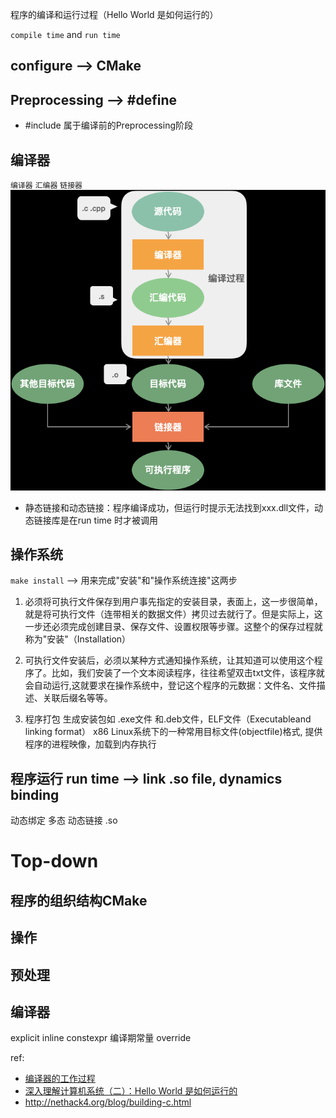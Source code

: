 程序的编译和运行过程（Hello World 是如何运行的）

`compile time` and `run time`
## configure  --> CMake
## Preprocessing --> #define
- #include 属于编译前的Preprocessing阶段

## 编译器
`编译器` `汇编器` `链接器`  
   ![alt text](resources\compiler.png "Output from ros2")

- 静态链接和动态链接：程序编译成功，但运行时提示无法找到xxx.dll文件，动态链接库是在run time 时才被调用 

## 操作系统
`make install` --> 用来完成"安装"和"操作系统连接"这两步
1. 必须将可执行文件保存到用户事先指定的安装目录，表面上，这一步很简单，就是将可执行文件（连带相关的数据文件）拷贝过去就行了。但是实际上，这一步还必须完成创建目录、保存文件、设置权限等步骤。这整个的保存过程就称为"安装"（Installation）

2. 可执行文件安装后，必须以某种方式通知操作系统，让其知道可以使用这个程序了。比如，我们安装了一个文本阅读程序，往往希望双击txt文件，该程序就会自动运行,这就要求在操作系统中，登记这个程序的元数据：文件名、文件描述、关联后缀名等等。

3. 程序打包
生成安装包如 .exe文件 和.deb文件，ELF文件（Executableand linking format） x86 Linux系统下的一种常用目标文件(objectfile)格式, 提供程序的进程映像，加载到内存执行


## 程序运行 run time --> link .so file, dynamics binding
动态绑定 多态
动态链接 .so





# Top-down
## 程序的组织结构CMake

## 操作
## 预处理

## 编译器
explicit 
inline
constexpr 编译期常量
override

ref: 
- [编译器的工作过程](http://www.ruanyifeng.com/blog/2014/11/compiler.html)
- [深入理解计算机系统（二）：Hello World 是如何运行的](https://zhuanlan.zhihu.com/p/37479652)
- http://nethack4.org/blog/building-c.html